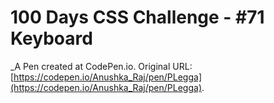 # 100 Days CSS Challenge - #71 Keyboard
 _A Pen created at CodePen.io. Original URL: [https://codepen.io/Anushka_Raj/pen/PLegga](https://codepen.io/Anushka_Raj/pen/PLegga).

 
